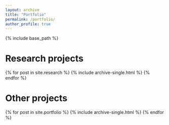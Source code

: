 ```yaml
---
layout: archive
title: "Portfolio"
permalink: /portfolio/
author_profile: true
---
```


{% include base_path %}

# Research projects
{% for post in site.research %}
  {% include archive-single.html %}
{% endfor %}

# Other projects
{% for post in site.portfolio %}
  {% include archive-single.html %}
{% endfor %}
